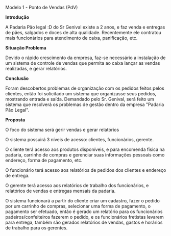 Modelo 1 - Ponto de Vendas (PdV) 

**Introdução**

A Padaria Pão legal :D do Sr Genival existe a 2 anos, e faz venda e entregas de pães, salgados e doces de alta qualidade. Recentemente ele contratou mais funcionários para atendimento de caixa, panificação, etc.

**Situação Problema** 

Devido o rápido crescimento da empresa, faz-se necessário a instalação de um sistema de controle de vendas que permita ao caixa lançar as vendas realizadas, e gerar relatórios.

**Conclusão**

Foram descobertos problemas de organização com os pedidos feitos pelos clientes, então foi solicitado um sistema que organizasse seus pedidos, mostrando entrada e saída. Demandado pelo Sr. Genival, será feito um sistema que resolverá os problemas de gestão dentro da empresa "Padaria Pão Legal".

**Proposta**

O foco do sistema será gerir vendas e gerar relatórios

O sistema possuirá 3 níveis de acesso: clientes, funcionários, gerente.

O cliente terá acesso aos produtos disponíveis, e para encomenda física na padaria, carrinho de compras e gerenciar suas informações pessoais como endereço, forma de pagamento, etc.

O funcionário terá acesso aos relatórios de pedidos dos clientes e endereço de entrega.

O gerente terá acesso aos relatórios de trabalho dos funcionários, e relatórios de vendas e entregas mensais da padaria.

O sistema funcionará a partir do cliente criar um cadastro, fazer o pedido por um carrinho de compras, selecionar uma forma de pagamento, o pagamento ser efetuado, então é gerado um relatório para os funcionários padeiros/confeiteiros fazerem o pedido, e os funcionários fretistas levarem para entrega, também são gerados relatórios de vendas, gastos e horários de trabalho para os gerentes.
